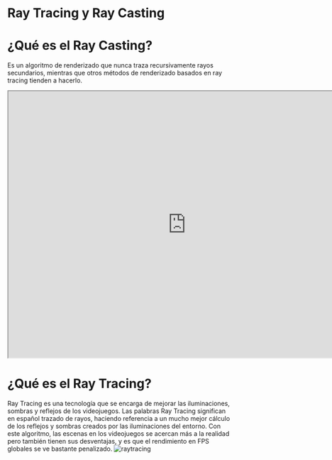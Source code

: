 # Ray Tracing y Ray Casting
# ¿Qué es el Ray Casting?
Es un algoritmo de renderizado que nunca traza recursivamente rayos secundarios, mientras que otros métodos de renderizado basados en ray tracing tienden a hacerlo.
<iframe src="https://editor.p5js.org/judsandovalca/full/b4Ptuv9LT"
width="800"
height="600"></iframe>

# ¿Qué es el Ray Tracing?
Ray Tracing es una tecnología que se encarga de mejorar las iluminaciones, sombras y reflejos de los videojuegos. Las palabras Ray Tracing significan en español trazado de rayos, haciendo referencia a un mucho mejor cálculo de los reflejos y sombras creados por las iluminaciones del entorno. Con este algoritmo, las escenas en los videojuegos se acercan más a la realidad pero también tienen sus desventajas, y es que el rendimiento en FPS globales se ve bastante penalizado.
![raytracing](https://developer.nvidia.com/sites/default/files/pictures/2018/RayTracing/ray-tracing-image-1.jpg)